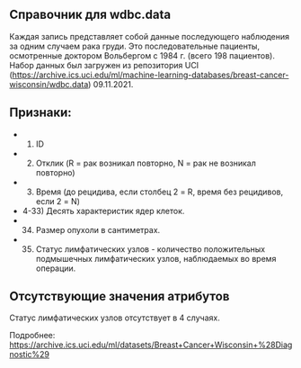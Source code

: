 
## Справочник для **wdbc.data**   

Каждая запись представляет собой данные последующего наблюдения за одним случаем рака груди. Это последовательные пациенты, осмотренные доктором Вольбергом с 1984 г. (всего 198 пациентов). Набор данных был загружен из репозитория UCI (<https://archive.ics.uci.edu/ml/machine-learning-databases/breast-cancer-wisconsin/wdbc.data>) 09.11.2021.    


## Признаки:   

* 1) ID  
* 2) Отклик (R = рак возникал повторно, N = рак не возникал повторно)
* 3) Время (до рецидива, если столбец 2 = R, время без рецидивов, если 2 = N)  
* 4-33) Десять характеристик ядер клеток.  
* 34) Размер опухоли в сантиметрах.   
* 35) Статус лимфатических узлов - количество положительных подмышечных лимфатических узлов, наблюдаемых во время операции.  


## Отсутствующие значения атрибутов

Статус лимфатических узлов отсутствует в 4 случаях.  

Подробнее: <https://archive.ics.uci.edu/ml/datasets/Breast+Cancer+Wisconsin+%28Diagnostic%29>   
